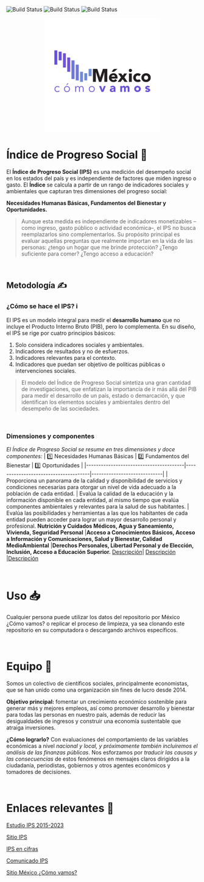![Build Status](https://img.shields.io/github/directory-file-count/mexicocomovamos/mcv_ips)
![Build Status](https://img.shields.io/twitter/follow/MexicoComoVamos)
![Build Status](https://img.shields.io/github/followers/mexicocomovamos?style=social)

<p align="center">
<img src = "LogoTipo-01.png" alt="Logo México ¿Cómo vamos?" width="300">
</p> 

# Índice de Progreso Social 👥
El **Índice de Progreso Social (IPS)** es una medición del desempeño social en los estados del país y es independiente de factores que miden ingreso o gasto. El **Índice** se calcula a partir de un rango de indicadores sociales y ambientales que capturan tres dimensiones del progreso social:

**Necesidades Humanas Básicas, Fundamentos del Bienestar y Oportunidades.**
> Aunque esta medida es independiente de indicadores monetizables –como ingreso, gasto público o actividad económica–, el IPS no busca reemplazarlos sino complementarlos. Su propósito principal es evaluar aquellas preguntas que realmente importan en la vida de las personas: ¿tengo un hogar que me brinde protección? ¿Tengo suficiente para comer? ¿Tengo acceso a educación? 


<p>&nbsp;</p>

## Metodología ✍️
### ¿Cómo se hace el IPS? ℹ️
El IPS es un modelo integral para medir el **desarrollo humano** que no incluye el Producto Interno Bruto (PIB), pero lo complementa. En su diseño, el IPS se rige por cuatro principios básicos:

1. Solo considera indicadores sociales y ambientales.
2. Indicadores de resultados y no de esfuerzos.
3. Indicadores relevantes para el contexto.
4. Indicadores que puedan ser objetivo de políticas públicas o intervenciones sociales.

>El modelo del Índice de Progreso Social sintetiza una gran cantidad de investigaciones, que enfatizan la importancia de ir más allá del PIB para medir el desarrollo de un país, estado o demarcación, y que identifican los elementos sociales y ambientales dentro del desempeño de las sociedades.



<p>&nbsp;</p>

### Dimensiones y componentes
   
*El Índice de Progreso Social se resume en tres dimensiones y doce componentes:*
| 1️⃣ Necesidades Humanas Básicas | 2️⃣ Fundamentos del Bienestar | 3️⃣ Oportunidades |
|----------------------------------------|--------------------------------------|-----------------------------|
| Proporciona un panorama de la calidad y disponibilidad de servicios y condiciones necesarias para otorgar un nivel de vida adecuado a la población de cada entidad. | Evalúa la calidad de la educación y la información disponible en cada entidad, al mismo tiempo que evalúa componentes ambientales y relevantes para la salud de sus habitantes. | Evalúa las posibilidades y herramientas a las que los habitantes de cada entidad pueden acceder para lograr un mayor desarrollo personal y profesional.
**Nutrición y Cuidados Médicos, Agua y Saneamiento, Vivienda, Seguridad Personal** |**Acceso a Conocimientos Básicos, Acceso a Información y Comunicaciones, Salud y Bienestar, Calidad MedioAmbiental** |**Derechos Personales, Libertad Personal y de Elección, Inclusión, Acceso a Educación Superior.**
[Descripción](https://mexicocomovamos.mx/indice-de-progreso-social/)| [Descripción](https://mexicocomovamos.mx/indice-de-progreso-social/) |[Descripción](https://mexicocomovamos.mx/indice-de-progreso-social/)


<p>&nbsp;</p>

# Uso :inbox_tray:
Cualquier persona puede utilizar los datos del repositorio por México ¿Cómo vamos? o replicar el proceso de limpieza, ya sea clonando este repositorio en su computadora o descargando archivos específicos.

<p>&nbsp;</p>

# Equipo 🤝
Somos un colectivo de científicos sociales, principalmente economistas, que se han unido como una organización sin fines de lucro desde 2014. 

**Objetivo principal:** fomentar un crecimiento económico sostenible para generar más y mejores empleos, así como promover desarrollo y bienestar para todas las personas en nuestro país, además de reducir las desigualdades de ingresos y construir una economía sustentable que atraiga inversiones.

**¿Cómo lograrlo?** Con evaluaciones del comportamiento de las variables económicas a nivel *nacional y local, y próximamente también incluiremos el análisis de las finanzas públicas*. Nos esforzamos por *traducir las causas y las consecuencias* de estos fenómenos en mensajes claros dirigidos a la ciudadanía, periodistas, gobiernos y otros agentes económicos y tomadores de decisiones.


<p>&nbsp;</p>

# Enlaces relevantes 🔗
[Estudio IPS 2015-2023](https://mexicocomovamos.mx/wp-content/uploads/2024/11/22112024_Indice-de-Progreso-Social-2024.pdf)

[Sitio IPS](https://mexicocomovamos.mx/indice-de-progreso-social/)

[IPS en cifras](https://mexicocomovamos.mx/wp-content/uploads/2024/11/22112024_EnCifras_IPS2024.pdf)

[Comunicado IPS](https://mexicocomovamos.mx/wp-content/uploads/2024/11/Comunicado-IPS_2024-version-final.pdf)

[Sitio México ¿Cómo vamos?](https://mexicocomovamos.mx)

